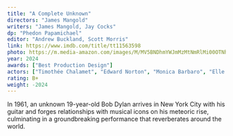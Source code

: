 ```yaml
---
title: "A Complete Unknown"
directors: "James Mangold"
writers: "James Mangold, Jay Cocks"
dp: "Phedon Papamichael"
editor: "Andrew Buckland, Scott Morris"
link: https://www.imdb.com/title/tt11563598
photo: https://m.media-amazon.com/images/M/MV5BNDhmYWJmMzMtNmRlMi00OTNhLWJlOGMtZmM1OWZlMGQzZDlkXkEyXkFqcGc@._V1_FMjpg_UY2000_.jpg
year: 2024
awards: ["Best Production Design"]
actors: ["Timothée Chalamet", "Edward Norton", "Monica Barbaro", "Elle Fanning"]
rating: B+
weight: -2024
---
```


In 1961, an unknown 19-year-old Bob Dylan arrives in New York City with his guitar and forges relationships with musical icons on his meteoric rise, culminating in a groundbreaking performance that reverberates around the world.

